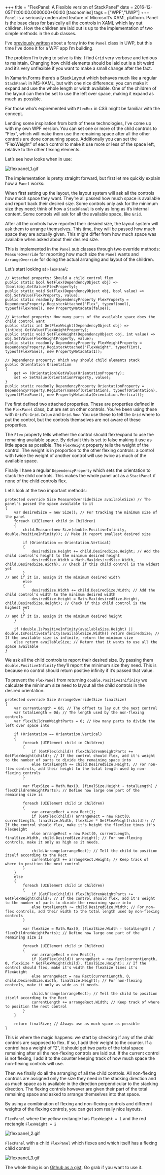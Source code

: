 +++
title = "FlexPanel: A Flexible version of StackPanel"
date = 2016-12-05T11:00:00.0000000+00:00
[taxonomies]
tags = ["WPF","UWP"]
+++
`Panel` is a seriously underrated feature of Microsoft’s XAML platform. Panel is the base class for basically all the controls in XAML which lay out children. How the children are laid out is up to the implementation of two simple methods in the sub classes.

I’ve [previously written](/putting-dlls-into-a-single-wpf-exe) about a foray into the `Panel` class in UWP, but this time I’ve done it for a WPF app I’m building.

The problem I’m trying to solve is this: I find `Grid` very verbose and tedious to maintain. Changing how child elements should be laid out is a bit weird and it’s very unflexible if you want to make a small change after the fact.

In Xamarin.Forms there’s a StackLayout which behaves much like a regular `StackPanel` in MS-XAML, but with one nice difference: you can make it expand and use the whole length or width available. One of the children of the layout can then be set to use the left over space, making it expand as much as possible.

For those who’s expiremented with `FlexBox` in CSS might be familiar with the concept.

Lending some inspiration from both of these technologies, I’ve come up with my own WPF version. You can set one or more of the child controls to “Flex”, which will make them use the remaining space after all the other controls are done consuming space. Additionally you can set the “FlexWeight” of each control to make it use more or less of the space left, relative to the other flexing elements.

Let’s see how looks when in use:

![flexpanel_1.gif](/images/flexpanel_1.gif)

The implementation is pretty straight forward, but first let me quickly explain how a `Panel` works:

When first setting up the layout, the layout system will ask all the controls how much space they want. They’re all passed how much space is available and report back their desired size. Some controls only ask for the minimum size they need; think of how a `StackPanel` is only as long as it’s internal content. Some controls will ask for all the available space, like `Grid`.

After all the controls have reported their desired size, the layout system will ask them to arrange themselves. This time, they will be passed how much space they are actually given. This might differ from how much space was available when asked about their desired size.

This is implemented in the `Panel` sub classes through two override methods: `MeasureOverride` for reporting how much size the `Panel` wants and `ArrangeOverride` for doing the actual arranging and layout of the children.

Let’s start looking at `FlexPanel`:

```
// Attached property: Should a child control flex
public static bool GetFlex(DependencyObject obj) => (bool)obj.GetValue(FlexProperty);
public static void SetFlex(DependencyObject obj, bool value) => obj.SetValue(FlexProperty, value);
public static readonly DependencyProperty FlexProperty = DependencyProperty.RegisterAttached("Flex", typeof(bool), typeof(FlexPanel), new PropertyMetadata(false));

// Attached property: How many parts of the available space does the child control want
public static int GetFlexWeight(DependencyObject obj) => (int)obj.GetValue(FlexWeightProperty);
public static void SetFlexWeight(DependencyObject obj, int value) => obj.SetValue(FlexWeightProperty, value);
public static readonly DependencyProperty FlexWeightProperty = DependencyProperty.RegisterAttached("FlexWeight", typeof(int), typeof(FlexPanel), new PropertyMetadata(1));

// Dependency property: Which way should child elements stack
public Orientation Orientation
{
    get => (Orientation)GetValue(OrientationProperty);
    set => SetValue(OrientationProperty, value);
}
public static readonly DependencyProperty OrientationProperty = DependencyProperty.Register(nameof(Orientation), typeof(Orientation), typeof(FlexPanel), new PropertyMetadata(Orientation.Vertical));
```

I’ve first defined two attached properties. These are properties defined in the `FlexPanel` class, but are set on other controls. You’ve been using these with `Grid`'s: `Grid.Colum` and `Grid.Row`. You use these to tell the `Grid` where to put the control, but the controls themselves are not aware of these properties.

The `Flex` property tells whether the control should flex/expand to use the remaining available space. By default this is set to false making it use as little space as possible. The `FlexWeight` property tells the weight of the control. The weight is in proportion to the other flexing controls: a control with twice the weight of another control will use twice as much of the available space.

Finally I have a regular `DependencyProperty` which sets the orientation to stack the child controls. This makes the whole panel act as a `StackPanel` if none of the child controls flex.

Let’s look at the two important methods:

```
protected override Size MeasureOverride(Size availableSize) // The panel's passed the space available to it
{
    var desiredSize = new Size(); // For tracking the minimum size of the panel
    foreach (UIElement child in Children)
    {
        child.Measure(new Size(double.PositiveInfinity, double.PositiveInfinity)); // Make it report smallest desired size

        if (Orientation == Orientation.Vertical)
        {
            desiredSize.Height += child.DesiredSize.Height; // Add the child control's height to the minimum desired height
            desiredSize.Width = Math.Max(desiredSize.Width, child.DesiredSize.Width); // Check if this child control is the widest yet
        }                                                                                                                                        // and if it is, assign it the minimum desired width
        else
        {
            desiredSize.Width += child.DesiredSize.Width; // Add the child control's width to the minimum desired width
            desiredSize.Height = Math.Max(desiredSize.Height, child.DesiredSize.Height); // Check if this child control is the highest yet
        }                                                                                                                                            // and if it is, assign it the minimum desired height
    }

    if (double.IsPositiveInfinity(availableSize.Height) || double.IsPositiveInfinity(availableSize.Width)) return desiredSize; // If the available size is infinite, return the minimum size
    else return availableSize; // Return that it wants to use all the space available
}
```

We ask all the child controls to report their desired size. By passing them `double.PositiveInfinity` they’ll report the minimum size they need. This is because no control should return positive infinity if it’s passed that value.

To prevent the `FlexPanel` from returning `double.PositiveInifinity` we calculate the minimum size need to layout all the child controls in the desired orientation.

```
protected override Size ArrangeOverride(Size finalSize)
{
    var currentLength = 0d; // The offset to lay out the next control
    var totalLength = 0d; // The length used by the non-flexing controls
    var flexChildrenWeightParts = 0; // How many parts to divide the left over space into

    if (Orientation == Orientation.Vertical)
    {
        foreach (UIElement child in Children)
        {
            if (GetFlex(child)) flexChildrenWeightParts += GetFlexWeight(child); // If the control should flex, add it's weight to the number of parts to divide the remaining space into
            else totalLength += child.DesiredSize.Height; // For non-flex controls, add their height to the total length used by non-flexing controls
        }

        var flexSize = Math.Max(0, (finalSize.Height - totalLength) / flexChildrenWeightParts); // Define how large one part of the remaining size is

        foreach (UIElement child in Children)
        {
            var arrangeRect = new Rect();
            if (GetFlex(child)) arrangeRect = new Rect(0, currentLength, finalSize.Width, flexSize * GetFlexWeight(child)); // If the control should flex, make it's height the flexSize times it's FlexWeight
            else arrangeRect = new Rect(0, currentLength, finalSize.Width, child.DesiredSize.Height); // For non-flexing controls, make it only as high as it needs.

            child.Arrange(arrangeRect); // Tell the child to position itself according to the Rect
            currentLength += arrangeRect.Height; // Keep track of where to position the next control
        }
    }
    else
    {
        foreach (UIElement child in Children)
        {
            if (GetFlex(child)) flexChildrenWeightParts += GetFlexWeight(child); // If the control should flex, add it's weight to the number of parts to divide the remaining space into
            else totalLength += child.DesiredSize.Width; // For non-flex controls, add their width to the total length used by non-flexing controls
        }

        var flexSize = Math.Max(0, (finalSize.Width - totalLength) / flexChildrenWeightParts); // Define how large one part of the remaining size is

        foreach (UIElement child in Children)
        {
            var arrangeRect = new Rect();
            if (GetFlex(child)) arrangeRect = new Rect(currentLength, 0, flexSize * GetFlexWeight(child), finalSize.Height); // If the control should flex, make it's width the flexSize times it's FlexWeight
            else arrangeRect = new Rect(currentLength, 0, child.DesiredSize.Width, finalSize.Height); // For non-flexing controls, make it only as wide as it needs.

            child.Arrange(arrangeRect); // Tell the child to position itself according to the Rect
            currentLength += arrangeRect.Width; // Keep track of where to position the next control
        }
    }

    return finalSize; // Always use as much space as possible
}
```

This is where the magic happens: we start by checking if any of the child controls are supposed to flex. If so, I add their weight to the counter. If a control has a weight of “2”, it should get two parts of the total space remaining after all the non-flexing controls are laid out. If the current control is not flexing, I add it to the counter keeping track of how much space the non-flexing controls will use.

Then we finally do all the arranging of all the child controls. All non-flexing controls are assigned only the size they need in the stacking direction and as much space as is available in the direction perpendicular to the stacking direction. The flexing controls however are given their part of the total remaining space and asked to arrange themselves into that space.

By using a comibination of flexing and non-flexing controls and different weights of the flexing controls, you can get som really nice layouts.

`FlexPanel` where the yellow rectangle has `FlexWeight = 1` and the red rectangle `FlexWeight = 2`

![flexpanel_2.gif](/images/flexpanel_2.gif)

`FlexPanel` with a child `FlexPanel` which flexes and which itself has a flexing child control

![flexpanel_3.gif](/images/flexpanel_3.gif)

The whole thing is on [Github as a gist](https://gist.github.com/jonstodle/be45983fb4d597dd195c347280258e7e). Go grab if you want to use it.
